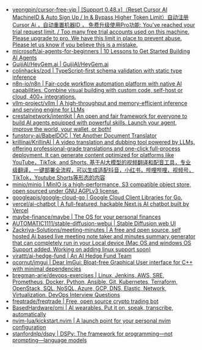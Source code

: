 + [yeongpin/cursor-free-vip | [Support 0.48.x]（Reset Cursor AI MachineID & Auto Sign Up / In & Bypass Higher Token Limit）自动注册 Cursor Ai ，自动重置机器ID ， 免费升级使用Pro功能: You've reached your trial request limit. / Too many free trial accounts used on this machine. Please upgrade to pro. We have this limit in place to prevent abuse. Please let us know if you believe this is a mistake.](https://github.com//yeongpin/cursor-free-vip)
+ [microsoft/ai-agents-for-beginners | 10 Lessons to Get Started Building AI Agents](https://github.com//microsoft/ai-agents-for-beginners)
+ [GuijiAI/HeyGem.ai | GuijiAI/HeyGem.ai](https://github.com//GuijiAI/HeyGem.ai)
+ [colinhacks/zod | TypeScript-first schema validation with static type inference](https://github.com//colinhacks/zod)
+ [n8n-io/n8n | Fair-code workflow automation platform with native AI capabilities. Combine visual building with custom code, self-host or cloud, 400+ integrations.](https://github.com//n8n-io/n8n)
+ [vllm-project/vllm | A high-throughput and memory-efficient inference and serving engine for LLMs](https://github.com//vllm-project/vllm)
+ [crestalnetwork/intentkit | An open and fair framework for everyone to build AI agents equipped with powerful skills. Launch your agent, improve the world, your wallet, or both!](https://github.com//crestalnetwork/intentkit)
+ [funstory-ai/BabelDOC | Yet Another Document Translator](https://github.com//funstory-ai/BabelDOC)
+ [krillinai/KrillinAI | A video translation and dubbing tool powered by LLMs, offering professional-grade translations and one-click full-process deployment. It can generate content optimized for platforms like YouTube，TikTok, and Shorts. 基于AI大模型的视频翻译和配音工具，专业级翻译，一键部署全流程，可以生成适配抖音，小红书，哔哩哔哩，视频号，TikTok，Youtube Shorts等形态的内容](https://github.com//krillinai/KrillinAI)
+ [minio/minio | MinIO is a high-performance, S3 compatible object store, open sourced under GNU AGPLv3 license.](https://github.com//minio/minio)
+ [googleapis/google-cloud-go | Google Cloud Client Libraries for Go.](https://github.com//googleapis/google-cloud-go)
+ [vercel/ai-chatbot | A full-featured, hackable Next.js AI chatbot built by Vercel](https://github.com//vercel/ai-chatbot)
+ [maybe-finance/maybe | The OS for your personal finances](https://github.com//maybe-finance/maybe)
+ [AUTOMATIC1111/stable-diffusion-webui | Stable Diffusion web UI](https://github.com//AUTOMATIC1111/stable-diffusion-webui)
+ [Zackriya-Solutions/meeting-minutes | A free and open source, self hosted Ai based live meeting note taker and minutes summary generator that can completely run in your Local device (Mac OS and windows OS Support added. Working on adding linux support soon)](https://github.com//Zackriya-Solutions/meeting-minutes)
+ [virattt/ai-hedge-fund | An AI Hedge Fund Team](https://github.com//virattt/ai-hedge-fund)
+ [ocornut/imgui | Dear ImGui: Bloat-free Graphical User interface for C++ with minimal dependencies](https://github.com//ocornut/imgui)
+ [bregman-arie/devops-exercises | Linux, Jenkins, AWS, SRE, Prometheus, Docker, Python, Ansible, Git, Kubernetes, Terraform, OpenStack, SQL, NoSQL, Azure, GCP, DNS, Elastic, Network, Virtualization. DevOps Interview Questions](https://github.com//bregman-arie/devops-exercises)
+ [freqtrade/freqtrade | Free, open source crypto trading bot](https://github.com//freqtrade/freqtrade)
+ [BasedHardware/omi | AI wearables. Put it on, speak, transcribe, automatically](https://github.com//BasedHardware/omi)
+ [nvim-lua/kickstart.nvim | A launch point for your personal nvim configuration](https://github.com//nvim-lua/kickstart.nvim)
+ [stanfordnlp/dspy | DSPy: The framework for programming—not prompting—language models](https://github.com//stanfordnlp/dspy)
